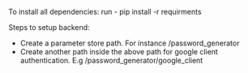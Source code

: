 To install all dependencies:
    run - pip install -r requirments



Steps to setup backend:
 - Create a parameter store path. For instance /password_generator
 - Create another path inside the above path for google client authentication. E.g /password_generator/google_client
